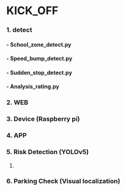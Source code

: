 # KICK_OFF

### 1. detect 
####   - School_zone_detect.py
####  - Speed_bump_detect.py
####   - Sudden_stop_detect.py
####   - Analysis_rating.py

### 2. WEB
 
###  3. Device (Raspberry pi)

###  4. APP    

###  5. Risk Detection (YOLOv5) 
1)
###  6. Parking Check (Visual localization) 
